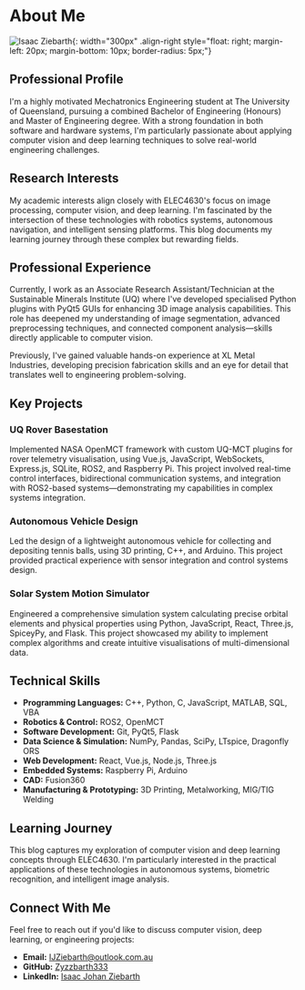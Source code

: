 # About Me

![Isaac Ziebarth](/images/profile_photo.jpg){: width="300px" .align-right style="float: right; margin-left: 20px; margin-bottom: 10px; border-radius: 5px;"}

## Professional Profile

I'm a highly motivated Mechatronics Engineering student at The University of Queensland, pursuing a combined Bachelor of Engineering (Honours) and Master of Engineering degree. With a strong foundation in both software and hardware systems, I'm particularly passionate about applying computer vision and deep learning techniques to solve real-world engineering challenges.

## Research Interests

My academic interests align closely with ELEC4630's focus on image processing, computer vision, and deep learning. I'm fascinated by the intersection of these technologies with robotics systems, autonomous navigation, and intelligent sensing platforms. This blog documents my learning journey through these complex but rewarding fields.

## Professional Experience

Currently, I work as an Associate Research Assistant/Technician at the Sustainable Minerals Institute (UQ) where I've developed specialised Python plugins with PyQt5 GUIs for enhancing 3D image analysis capabilities. This role has deepened my understanding of image segmentation, advanced preprocessing techniques, and connected component analysis—skills directly applicable to computer vision.

Previously, I've gained valuable hands-on experience at XL Metal Industries, developing precision fabrication skills and an eye for detail that translates well to engineering problem-solving.

## Key Projects

### UQ Rover Basestation
Implemented NASA OpenMCT framework with custom UQ-MCT plugins for rover telemetry visualisation, using Vue.js, JavaScript, WebSockets, Express.js, SQLite, ROS2, and Raspberry Pi. This project involved real-time control interfaces, bidirectional communication systems, and integration with ROS2-based systems—demonstrating my capabilities in complex systems integration.

### Autonomous Vehicle Design
Led the design of a lightweight autonomous vehicle for collecting and depositing tennis balls, using 3D printing, C++, and Arduino. This project provided practical experience with sensor integration and control systems design.

### Solar System Motion Simulator
Engineered a comprehensive simulation system calculating precise orbital elements and physical properties using Python, JavaScript, React, Three.js, SpiceyPy, and Flask. This project showcased my ability to implement complex algorithms and create intuitive visualisations of multi-dimensional data.

## Technical Skills

- **Programming Languages:** C++, Python, C, JavaScript, MATLAB, SQL, VBA
- **Robotics & Control:** ROS2, OpenMCT
- **Software Development:** Git, PyQt5, Flask
- **Data Science & Simulation:** NumPy, Pandas, SciPy, LTspice, Dragonfly ORS
- **Web Development:** React, Vue.js, Node.js, Three.js
- **Embedded Systems:** Raspberry Pi, Arduino
- **CAD:** Fusion360
- **Manufacturing & Prototyping:** 3D Printing, Metalworking, MIG/TIG Welding

## Learning Journey

This blog captures my exploration of computer vision and deep learning concepts through ELEC4630. I'm particularly interested in the practical applications of these technologies in autonomous systems, biometric recognition, and intelligent image analysis.

## Connect With Me

Feel free to reach out if you'd like to discuss computer vision, deep learning, or engineering projects:

- **Email:** [IJZiebarth@outlook.com.au](mailto:IJZiebarth@outlook.com.au)
- **GitHub:** [Zyzzbarth333](https://github.com/Zyzzbarth333)
- **LinkedIn:** [Isaac Johan Ziebarth](https://www.linkedin.com/in/isaacjohanziebarth/)
